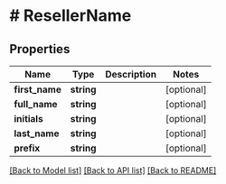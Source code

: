 # # ResellerName

## Properties

Name | Type | Description | Notes
------------ | ------------- | ------------- | -------------
**first_name** | **string** |  | [optional]
**full_name** | **string** |  | [optional]
**initials** | **string** |  | [optional]
**last_name** | **string** |  | [optional]
**prefix** | **string** |  | [optional]

[[Back to Model list]](../../README.md#models) [[Back to API list]](../../README.md#endpoints) [[Back to README]](../../README.md)
